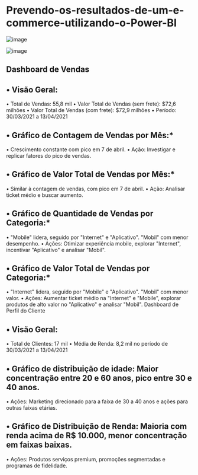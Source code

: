 # Prevendo-os-resultados-de-um-e-commerce-utilizando-o-Power-BI

![image](https://github.com/user-attachments/assets/bf971d75-79fc-4bc6-ac0b-65eec5cb2031)

![image](https://github.com/user-attachments/assets/621840c7-8443-42ba-9e5a-d56905430fca)

## Dashboard de Vendas

## •	Visão Geral:
• Total de Vendas: 55,8 mil
•	Valor Total de Vendas (sem frete): $72,6 milhões
•	Valor Total de Vendas (com frete): $72,9 milhões
•	Período: 30/03/2021 a 13/04/2021

## •	Gráfico de Contagem de Vendas por Mês:* 
•	Crescimento constante com pico em 7 de abril.
•	Ação: Investigar e replicar fatores do pico de vendas.

## •	Gráfico de Valor Total de Vendas por Mês:* 
•	Similar à contagem de vendas, com pico em 7 de abril.
•	Ação: Analisar ticket médio e buscar aumento.

## •	Gráfico de Quantidade de Vendas por Categoria:* 
•	"Mobile" lidera, seguido por "Internet" e "Aplicativo". "Mobil" com menor desempenho.
•	Ações: Otimizar experiência mobile, explorar "Internet", incentivar "Aplicativo" e analisar "Mobil".

## •	Gráfico de Valor Total de Vendas por Categoria:* 
•	"Internet" lidera, seguido por "Mobile" e "Aplicativo". "Mobil" com menor valor.
•	Ações: Aumentar ticket médio na "Internet" e "Mobile", explorar produtos de alto valor no "Aplicativo" e analisar "Mobil".
Dashboard de Perfil do Cliente

## •	Visão Geral:
•	Total de Clientes: 17 mil
•	Média de Renda: 8,2 mil no período de 30/03/2021 a 13/04/2021 

## •	Gráfico de distribuição de idade: Maior concentração entre 20 e 60 anos, pico entre 30 e 40 anos. 
•	Ações: Marketing direcionado para a faixa de 30 a 40 anos e ações para outras faixas etárias.

## •	Gráfico de Distribuição de Renda: Maioria com renda acima de R$ 10.000, menor concentração em faixas baixas.
•	Ações: Produtos serviços premium, promoções segmentadas e programas de fidelidade.
